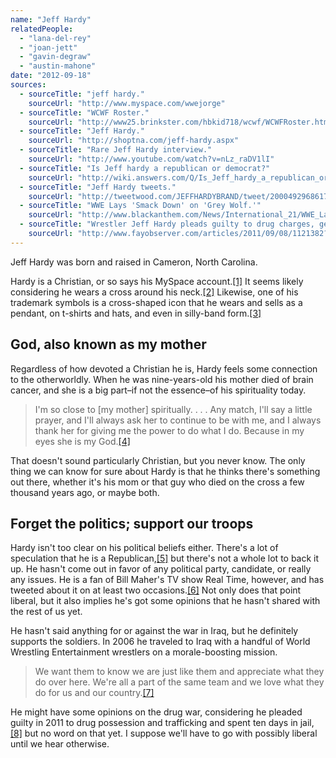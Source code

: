 ```yaml
---
name: "Jeff Hardy"
relatedPeople:
  - "lana-del-rey"
  - "joan-jett"
  - "gavin-degraw"
  - "austin-mahone"
date: "2012-09-18"
sources:
  - sourceTitle: "jeff hardy."
    sourceUrl: "http://www.myspace.com/wwejorge"
  - sourceTitle: "WCWF Roster."
    sourceUrl: "http://www25.brinkster.com/hbkid718/wcwf/WCWFRoster.htm"
  - sourceTitle: "Jeff Hardy."
    sourceUrl: "http://shoptna.com/jeff-hardy.aspx"
  - sourceTitle: "Rare Jeff Hardy interview."
    sourceUrl: "http://www.youtube.com/watch?v=nLz_raDV1lI"
  - sourceTitle: "Is Jeff hardy a republican or democrat?"
    sourceUrl: "http://wiki.answers.com/Q/Is_Jeff_hardy_a_republican_or_democrat"
  - sourceTitle: "Jeff Hardy tweets."
    sourceUrl: "http://tweetwood.com/JEFFHARDYBRAND/tweet/200049296861700097"
  - sourceTitle: "WWE Lays 'Smack Down' on 'Grey Wolf.'"
    sourceUrl: "http://www.blackanthem.com/News/International_21/WWE_Lays_Smack_Down_on_Grey_Wolf2673.shtml"
  - sourceTitle: "Wrestler Jeff Hardy pleads guilty to drug charges, gets 10 days in jail."
    sourceUrl: "http://www.fayobserver.com/articles/2011/09/08/1121382?sac=Home"
---
```


Jeff Hardy was born and raised in Cameron, North Carolina.

Hardy is a Christian, or so says his MySpace account.<a class="source-citation" href="#http://www.myspace.com/wwejorge" title="jeff hardy.">[1]</a> It seems likely considering he wears a cross around his neck.<a class="source-citation" href="#http://www25.brinkster.com/hbkid718/wcwf/WCWFRoster.htm" title="WCWF Roster.">[2]</a> Likewise, one of his trademark symbols is a cross-shaped icon that he wears and sells as a pendant, on t-shirts and hats, and even in silly-band form.<a class="source-citation" href="#http://shoptna.com/jeff-hardy.aspx" title="Jeff Hardy.">[3]</a>

## God, also known as my mother

Regardless of how devoted a Christian he is, Hardy feels some connection to the otherworldly. When he was nine-years-old his mother died of brain cancer, and she is a big part–if not the essence–of his spirituality today.

>I'm so close to [my mother] spiritually. . . . Any match, I'll say a little prayer, and I'll always ask her to continue to be with me, and I always thank her for giving me the power to do what I do. Because in my eyes she is my God.<a class="source-citation" href="#http://www.youtube.com/watch?v=nLz_raDV1lI" title="Rare Jeff Hardy interview.">[4]</a>

That doesn't sound particularly Christian, but you never know. The only thing we can know for sure about Hardy is that he thinks there's something out there, whether it's his mom or that guy who died on the cross a few thousand years ago, or maybe both.

## Forget the politics; support our troops

Hardy isn't too clear on his political beliefs either. There's a lot of speculation that he is a Republican,<a class="source-citation" href="#http://wiki.answers.com/Q/Is_Jeff_hardy_a_republican_or_democrat" title="Is Jeff hardy a republican or democrat?">[5]</a> but there's not a whole lot to back it up. He hasn't come out in favor of any political party, candidate, or really any issues. He is a fan of Bill Maher's TV show Real Time, however, and has tweeted about it on at least two occasions.<a class="source-citation" href="#http://tweetwood.com/JEFFHARDYBRAND/tweet/200049296861700097" title="Jeff Hardy tweets.">[6]</a> Not only does that point liberal, but it also implies he's got some opinions that he hasn't shared with the rest of us yet.

He hasn't said anything for or against the war in Iraq, but he definitely supports the soldiers. In 2006 he traveled to Iraq with a handful of World Wrestling Entertainment wrestlers on a morale-boosting mission.

>We want them to know we are just like them and appreciate what they do over here. We're all a part of the same team and we love what they do for us and our country.<a class="source-citation" href="#http://www.blackanthem.com/News/International_21/WWE_Lays_Smack_Down_on_Grey_Wolf2673.shtml" title="WWE Lays &apos;Smack Down&apos; on &apos;Grey Wolf.&apos;">[7]</a>

He might have some opinions on the drug war, considering he pleaded guilty in 2011 to drug possession and trafficking and spent ten days in jail,<a class="source-citation" href="#http://www.fayobserver.com/articles/2011/09/08/1121382?sac=Home" title="Wrestler Jeff Hardy pleads guilty to drug charges, gets 10 days in jail.">[8]</a> but no word on that yet. I suppose we'll have to go with possibly liberal until we hear otherwise.